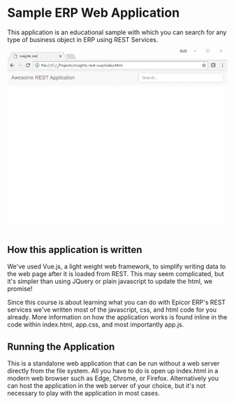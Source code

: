 # Sample ERP Web Application 

This application is an educational sample with which you can search for any type
of business object in ERP using REST Services. 

![Insights-Vue-Sample](docs/insights-vue-sample.gif)

## How this application is written

We've used Vue.js, a light weight web framework, to simplify writing data to the
web page after it is loaded from REST. This may seem complicated, but it's 
simpler than using JQuery or plain javascript to update the html, we promise! 

Since this course is about learning what you can do with Epicor ERP's REST 
services we've written most of the javascript, css, and html code for you 
already. More information on how the application works is found inline in the 
code within index.html, app.css, and most importantly app.js.

## Running the Application

This is a standalone web application that can be run without a web server
directly from the file system. All you have to do is open up index.html in a
modern web browser such as Edge, Chrome, or Firefox. Alternatively you can host
the application in the web server of your choice, but it's not necessary to
play with the application in most cases.

